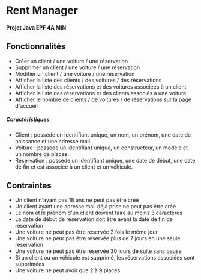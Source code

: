 # Rent Manager
#### Projet Java EPF 4A MIN


## Fonctionnalités
- Créer un client / une voiture / une réservation 
- Supprimer un client / une voiture / une réservation
- Modifier un client / une voiture / une réservation
- Afficher la liste des clients / des voitures / des réservations
- Afficher la liste des réservations et des voitures associées à un client
- Afficher la liste des réservations et des clients associés à une voiture
- Afficher le nombre de clients / de voitures / de réservations sur la page d'accueil

##### Caractéristiques 
- Client : possède un identifiant unique, un nom, un prénom, une date de naissance et une adresse mail.
- Voiture : possède un identifiant unique, un constructeur, un modèle et un nombre de places.
- Réservation : possède un identifiant unique, une date de début, une date de fin et est associée à un client et un véhicule.

## Contraintes
- Un client n'ayant pas 18 ans ne peut pas être créé
- Un client ayant une adresse mail déjà prise ne peut pas être créé
- Le nom et le prénom d'un client doivent faire au moins 3 caractères
- La date de début de reservation doit être avant la date de fin de réservation
- Une voiture ne peut pas être réservée 2 fois le même jour
- Une voiture ne peur pas être réservée plus de 7 jours en une seule réservation
- Une voiture ne peut pas être réservée 30 jours de suite sans pause
- Si un client ou un véhicule est supprimé, les réservations associées sont supprimées
- Une voiture ne peut avoir que 2 à 9 places


